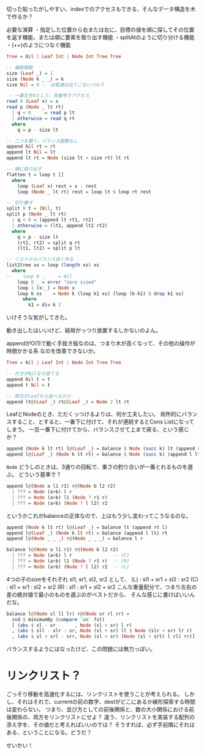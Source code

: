 切った貼ったがしやすい、indexでのアクセスもできる、そんなデータ構造を木で作るか？

必要な演算
・指定した位置から右または左に、目標の値を順に探してその位置を返す機能、または順に要素を取り出す機能
・splitAtのように切り分ける機能
・(++)のようにつなぐ機能

```haskell
Tree = Nil | Leaf Int | Node Int Tree Tree

-- 補助関数
size (Leaf _) = 1
size (Node k _ _) = k
size Nil = 0 -- は普通は出てこないつもり

-- 一番左を0として、背番号でアクセス
read 0 (Leaf x) = x
read p (Node _ lt rt)
  | q < 0     = read p lt
  | otherwise = read q rt
  where
    q = p - size lt

-- 二つを繋ぐ、バランス調整なし
append Nil rt = rt
append lt Nil = lt
append lt rt = Node (size lt + size rt) lt rt

-- 順に取り出す
flatten t = loop t []
  where
    loop (Leaf x) rest = x : rest
    loop (Node _ lt rt) rest = loop lt $ loop rt rest

-- 切り離す
split 0 t = (Nil, t)
split p (Node _ lt rt)
  | q < 0 = (append lt rt1, rt2)
  | otherwise = (lt1, append lt2 rt2)
  where
    q = p - size lt
    (rt1, rt2) = split q rt
    (lt1, lt2) = split p lt

-- リストからバランス良く作る
list2tree xs = loop (length xs) xs
  where
--    loop 0 _     = Nil
    loop 0 _ = error "zero sized"
    loop 1 (x:_) = Node x
    loop k xs    = Node k (loop k1 xs) (loop (k-k1) $ drop k1 xs)
      where
        k1 = div k 2
```

いけそうな気がしてきた。

動き出したはいいけど、結局がっつり放置するしかないのよん。

appendがO(1)で動く手抜き版なのは、つまり木が高くなって、その他の操作が時間かかる系
なのを改善できないか。

```haskell
Tree = Nil | Leaf Int | Node Int Tree Tree

-- 片方がNilなら捨てる
append Nil t = t
append t Nil = t

-- 両方がLeafなら並べるだけ
append lt@(Leaf _) rt@(Leaf _) = Node 2 lt rt
```

LeafとNodeのとき、ただくっつけるよりは、何か工夫したい。
局所的にバランスすること、とすると、一番下に付けて、それが連続するとCons Listになってしまう。
一旦一番下に付けてから、バランスさせて上まで戻る、という感じか？

```haskell
append (Node k lt rt) l@(Leaf _) = balance $ Node (succ k) lt (append rt l)
append l@(Leaf _) (Node k lt rt) = balance $ Node (succ k) (append l lt) rt
```

`Node` どうしのときは、3通りの回転で、重さの釣り合いが一番とれるものを選ぶ。
どういう基準で？

```haskell
append l@(Node a l1 r1) r@(Node b l2 r2)
  | ??? = Node (a+b) l r
  | ??? = Node (a+b) l1 (Node ? r1 r)
  | ??? = Node (a+b) (Node ? l l2) r2
```

というかこれがbalanceの正体なので、上はもう少し変わってこうなるのな。

```haskell
append (Node k lt rt) l@(Leaf _) = balance lt (append rt l)
append l@(Leaf _) (Node k lt rt) = balance (append l lt) rt
append l@(Node _ _ _) r@(Node _ _ _) = balance l r

balance l@(Node a l1 r1) r@(Node b l2 r2)
  | ??? = Node (a+b) l r               -- (C)
  | ??? = Node (a+b) l1 (Node ? r1 r)  -- (R)
  | ??? = Node (a+b) (Node ? l l2) r2  -- (L)
```

4つの子のsizeをそれぞれ sl1, sr1, sl2, sr2 として、
(L) : sl1 + sr1 + sl2 :             sr2
(C) : sl1 + sr1       :       sl2 + sr2
(R) : sl1             : sr1 + sl2 + sr2
こんな重量配分で、つまり左右の差の絶対値で最小のものを選ぶのがベストだから、
そんな感じに書けばいいんだな。

```haskell
balance l@(Node sl ll lr) r@(Node sr rl rr) =
  snd $ minimumBy (compare `on` fst)
  [ (abs $ sl - sr       , Node (sl + sr) l r)
  , (abs $ sll - slr - sr, Node (sl + sr) ll $ Node (slr + sr) lr r)
  , (abs $ sl + srl - srr, Node (sl + sr) (Node (sl + srl) l rl) rr)]
```

バランスするようにはなったけど、この問題には無力っぽい。

# リンクリスト？

ごっそり移動を高速化するには、リンクリストを使うことが考えられる。
しかし、それはそれで、currentの前の数字、destがどこにあるか線形探索する時間は変わらない。
つまり、並び方としての前後関係と、数の大小関係における前後関係の、両方をリンクリストにせよ？
違う、リンクリストを実装する配列の添え字を、その値だと考えればいいのでは？
そうすれば、必ず手前隣にそれはある、ということになる。どうだ？

せいかい！
